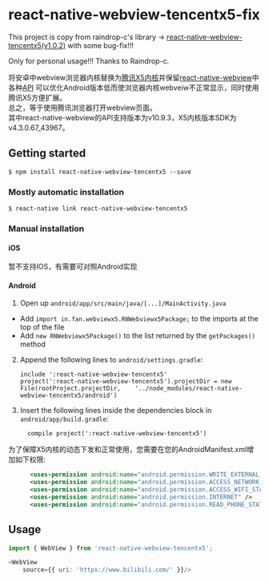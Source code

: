 
# react-native-webview-tencentx5-fix

This project is copy from raindrop-c's library -> [react-native-webview-tencentx5(v1.0.2)](https://github.com/RainDrop-C/react-native-webview-tencentx5#readme)
with some bug-fix!!!

Only for personal usage!!!
Thanks to Raindrop-c.

将安卓中webview浏览器内核替换为[腾讯X5内核](https://x5.tencent.com/docs/index.html)并保留[react-native-webview](https://github.com/react-native-webview/react-native-webview)中各种[API](https://github.com/react-native-webview/react-native-webview/blob/master/docs/Reference.md)
可以优化Android版本低而使浏览器内核webveiw不正常显示，同时使用腾讯X5方便扩展。<br/>
总之，等于使用腾讯浏览器打开webview页面。<br/>
其中react-native-webview的API支持版本为v10.9.3，X5内核版本SDK为v4.3.0.67_43967。<br/>
## Getting started

`$ npm install react-native-webview-tencentx5 --save`

### Mostly automatic installation

`$ react-native link react-native-webview-tencentx5`

### Manual installation


#### iOS
暂不支持IOS，有需要可对照Android实现

#### Android

1. Open up `android/app/src/main/java/[...]/MainActivity.java`
  - Add `import in.fan.webviewx5.RNWebviewx5Package;` to the imports at the top of the file
  - Add `new RNWebviewx5Package()` to the list returned by the `getPackages()` method
2. Append the following lines to `android/settings.gradle`:
  	```
  	include ':react-native-webview-tencentx5'
  	project(':react-native-webview-tencentx5').projectDir = new File(rootProject.projectDir, 	'../node_modules/react-native-webview-tencentx5/android')
  	```
3. Insert the following lines inside the dependencies block in `android/app/build.gradle`:
  	```
      compile project(':react-native-webview-tencentx5')
  	```
为了保障X5内核的动态下发和正常使用，您需要在您的AndroidManifest.xml增加如下权限:
```xml
      <uses-permission android:name="android.permission.WRITE_EXTERNAL_STORAGE" />
      <uses-permission android:name="android.permission.ACCESS_NETWORK_STATE" />
      <uses-permission android:name="android.permission.ACCESS_WIFI_STATE" />
      <uses-permission android:name="android.permission.INTERNET" />
      <uses-permission android:name="android.permission.READ_PHONE_STATE" />
```


## Usage
```javascript
import { WebView } from 'react-native-webview-tencentx5';

<WebView
    source={{ uri: 'https://www.bilibili.com/' }}/>
```
  
